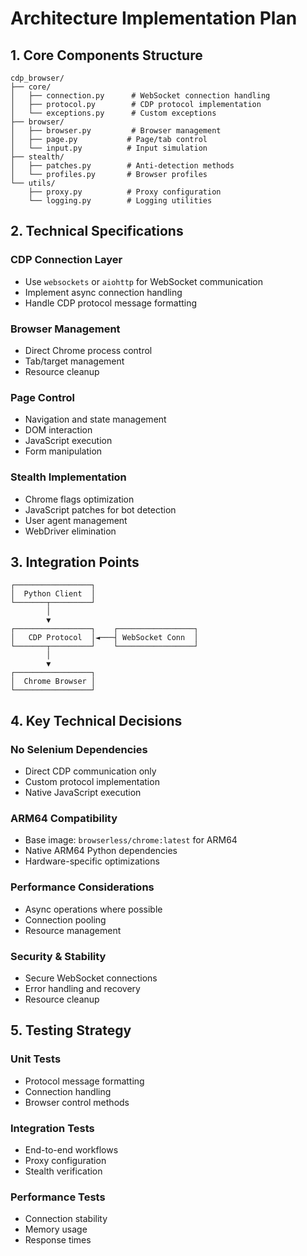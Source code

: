 # Architecture Implementation Plan

## 1. Core Components Structure

```plaintext
cdp_browser/
├── core/
│   ├── connection.py      # WebSocket connection handling
│   ├── protocol.py        # CDP protocol implementation
│   └── exceptions.py      # Custom exceptions
├── browser/
│   ├── browser.py         # Browser management
│   ├── page.py           # Page/tab control
│   └── input.py          # Input simulation
├── stealth/
│   ├── patches.py        # Anti-detection methods
│   └── profiles.py       # Browser profiles
└── utils/
    ├── proxy.py          # Proxy configuration
    └── logging.py        # Logging utilities
```

## 2. Technical Specifications

### CDP Connection Layer
- Use `websockets` or `aiohttp` for WebSocket communication
- Implement async connection handling
- Handle CDP protocol message formatting

### Browser Management
- Direct Chrome process control
- Tab/target management
- Resource cleanup

### Page Control
- Navigation and state management
- DOM interaction
- JavaScript execution
- Form manipulation

### Stealth Implementation
- Chrome flags optimization
- JavaScript patches for bot detection
- User agent management
- WebDriver elimination

## 3. Integration Points

```plaintext
┌─────────────────┐
│  Python Client  │
└───────┬─────────┘
        │
        ▼
┌─────────────────┐    ┌─────────────────┐
│   CDP Protocol  │◄───┤ WebSocket Conn  │
└───────┬─────────┘    └─────────────────┘
        │
        ▼
┌─────────────────┐
│  Chrome Browser │
└─────────────────┘
```

## 4. Key Technical Decisions

### No Selenium Dependencies
- Direct CDP communication only
- Custom protocol implementation
- Native JavaScript execution

### ARM64 Compatibility
- Base image: `browserless/chrome:latest` for ARM64
- Native ARM64 Python dependencies
- Hardware-specific optimizations

### Performance Considerations
- Async operations where possible
- Connection pooling
- Resource management

### Security & Stability
- Secure WebSocket connections
- Error handling and recovery
- Resource cleanup

## 5. Testing Strategy

### Unit Tests
- Protocol message formatting
- Connection handling
- Browser control methods

### Integration Tests
- End-to-end workflows
- Proxy configuration
- Stealth verification

### Performance Tests
- Connection stability
- Memory usage
- Response times 